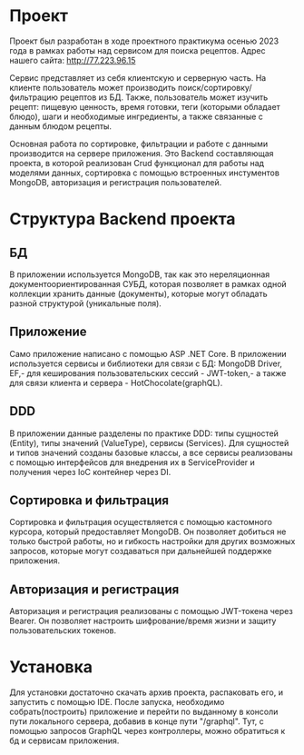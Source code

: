 # Проект
Проект был разработан в ходе проектного практикума осенью 2023 года в рамках работы над сервисом для поиска рецептов.
Адрес нашего сайта: http://77.223.96.15

Сервис представляет из себя клиентскую и серверную часть. На клиенте пользователь может производить поиск/сортировку/фильтрацию рецептов из БД. Также, пользователь может изучить рецепт: пищевую ценность, время готовки, теги (которыми обладает блюдо), шаги и необходимые ингредиенты, а также связанные с данным блюдом рецепты.

Основная работа по сортировке, фильтрации и работе с данными производится на сервере приложения.
Это Backend составляющая проекта, в которой реализован Crud функционал для работы над моделями данных, сортировка с помощью встроенных инстументов MongoDB, авторизация и регистрация пользователей.
# Структура Backend проекта
## БД
В приложении используется MongoDB, так как это нереляционная документоориентированная СУБД, которая позволяет в рамках одной коллекции хранить данные (документы), которые могут обладать разной структурой (уникальные поля).
## Приложение
Само приложение написано с помощью ASP .NET Core. В приложении используется сервисы и библиотеки для связи с БД: MongoDB Driver, EF,- для кеширования пользовательских сессий - JWT-token,- а также для связи клиента и сервера - HotChocolate(graphQL).
## DDD
В приложении данные разделены по практике DDD: типы сущностей (Entity), типы значений (ValueType), сервисы (Services). Для сущностей и типов значений созданы базовые классы, а все сервисы реализованы с помощью интерфейсов для внедрения их в ServiceProvider и получения через IoC контейнер через DI.
## Сортировка и фильтрация
Сортировка и фильтрация осуществляется с помощью кастомного курсора, который предоставляет MongoDB. Он позволяет добиться не только быстрой работы, но и гибкость настройки для других возможных запросов, которые могут создаваться при дальнейшей поддержке приложения.
## Авторизация и регистрация
Авторизация и регистрация реализованы с помощью JWT-токена через Bearer. Он позволяет настроить шифрование/время жизни и защиту пользовательских токенов.

# Установка
Для установки достаточно скачать архив проекта, распаковать его, и запустить с помощью IDE. После запуска, необходимо собрать(построить) приложение и перейти по выданному в консоли пути локального сервера, добавив в конце пути "/graphql". Тут, с помощью запросов GraphQL через контроллеры, можно обратиться к бд и сервисам приложения.
